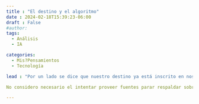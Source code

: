 ```yaml
---
title : "El destino y el algoritmo"
date : 2024-02-18T15:39:23-06:00
draft : False
#author:
tags:
  - Análisis
  - IA

categories:
  - Mis?Pensamientos
  - Tecnología

lead : "Por un lado se dice que nuestro destino ya está inscrito en nosotros desde un principio y por el otro que sólo nosotros mismos con nuestras acciones podemos crearlo. ¿Pero qué sucede cuando un elemento externo se interpone en nuestra cabeza?"

No considero necesario el intentar proveer fuentes parar respaldar sobre lo que estoy mencionando en el tan ambicioso título. Basta con considerar el como ya hoy en día es cuestionable que veamos lo que queramos ver por que queramos, sino por que se nos induce a. NO quiero demonizar los algoritmos de las redes de hoy en día que más que frecuentar, vivimos a costa de ellas y recalco, ya sea esto por bien o mal este no es algo que pienso abarcar en este instante. La parte intríseca de todo esto es que bien por cada reel, post o contenido multimedia que se nos provee en bandeja de plata, perfectamente nuestro siguiente pensamiento se está definiendo. Puede sonar esto demasiado sabiondo pero véase de una forma más a profunidad, no es el problema el hecho de que se pase de pensar en algo a otra cosa de manera repentina debido a que topemos con algo nuevo o que nos llame la atención, el problema a lo que considero yo es el hecho de que esto que nos llama la atención no es cualquier cosa por mera casualidad de la vida, el elemento que nos llame la atención muy probablemente ya estaba predestinado para nosotros desde hace 40 toques o clicks atrás. ¿Será que cualquier idea a futuro que nos llegue a la mente un patrón reconocido con un fin ya prestablecido? O ¿Aún estamos en control de nuestro siguiente paso? ¿Es probable que ya todos menos nosotros sepan qué vamos a querer mañana?

---
```

